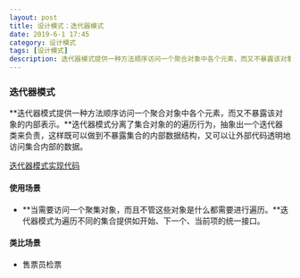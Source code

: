 ```yaml
---
layout: post
title: 设计模式：迭代器模式
date: 2019-6-1 17:45
category: 设计模式
tags: [设计模式]
description: 迭代器模式提供一种方法顺序访问一个聚合对象中各个元素，而又不暴露该对象的内部表示。
---
```




### 迭代器模式

​	**迭代器模式提供一种方法顺序访问一个聚合对象中各个元素，而又不暴露该对象的内部表示。**迭代器模式分离了集合对象的的遍历行为，抽象出一个迭代器类来负责，这样既可以做到不暴露集合的内部数据结构，又可以让外部代码透明地访问集合内部的数据。

[迭代器模式实现代码](https://github.com/DepInjoy/BaseHouse/blob/master/DesignPattern/%E8%BF%AD%E4%BB%A3%E5%99%A8%E6%A8%A1%E5%BC%8F/%E8%BF%AD%E4%BB%A3%E5%99%A8%E6%A8%A1%E5%BC%8F%E4%BB%A3%E7%A0%81%E6%A8%A1%E6%9D%BF.cpp) 

#### 使用场景

- **当需要访问一个聚集对象，而且不管这些对象是什么都需要进行遍历。**迭代器模式为遍历不同的集合提供如开始、下一个、当前项的统一接口。



#### 类比场景

- 售票员检票